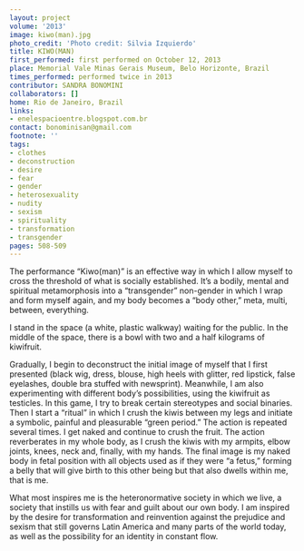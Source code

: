 ```yaml
---
layout: project
volume: '2013'
image: kiwo(man).jpg
photo_credit: 'Photo credit: Silvia Izquierdo'
title: KIWO(MAN)
first_performed: first performed on October 12, 2013
place: Memorial Vale Minas Gerais Museum, Belo Horizonte, Brazil
times_performed: performed twice in 2013
contributor: SANDRA BONOMINI
collaborators: []
home: Rio de Janeiro, Brazil
links:
- enelespacioentre.blogspot.com.br
contact: bonominisan@gmail.com
footnote: ''
tags:
- clothes
- deconstruction
- desire
- fear
- gender
- heterosexuality
- nudity
- sexism
- spirituality
- transformation
- transgender
pages: 508-509
---
```


The performance “Kiwo(man)” is an effective way in which I allow myself to cross the threshold of what is socially established. It’s a bodily, mental and spiritual metamorphosis into a “transgender” non-gender in which I wrap and form myself again, and my body becomes a “body other,” meta, multi, between, everything.

I stand in the space (a white, plastic walkway) waiting for the public. In the middle of the space, there is a bowl with two and a half kilograms of kiwifruit.

Gradually, I begin to deconstruct the initial image of myself that I first presented (black wig, dress, blouse, high heels with glitter, red lipstick, false eyelashes, double bra stuffed with newsprint). Meanwhile, I am also experimenting with different body’s possibilities, using the kiwifruit as testicles. In this game, I try to break certain stereotypes and social binaries. Then I start a “ritual” in which I crush the kiwis between my legs and initiate a symbolic, painful and pleasurable “green period.” The action is repeated several times. I get naked and continue to crush the fruit. The action reverberates in my whole body, as I crush the kiwis with my armpits, elbow joints, knees, neck and, finally, with my hands. The final image is my naked body in fetal position with all objects used as if they were “a fetus,” forming a belly that will give birth to this other being but that also dwells within me, that is me.

What most inspires me is the heteronormative society in which we live, a society that instills us with fear and guilt about our own body. I am inspired by the desire for transformation and reinvention against the prejudice and sexism that still governs Latin America and many parts of the world today, as well as the possibility for an identity in constant flow.
